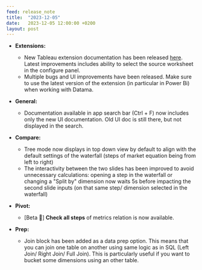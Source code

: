```yaml
---
feed: release_note
title:  "2023-12-05"
date:   2023-12-05 12:00:00 +0200
layout: post
---
```


* **Extensions:**
    * New Tableau extension documentation has been released  [here]({{site.url}}/{{site.baseurl}}/core_app/new/integration/tableau.html). Latest improvements includes ability to select the source worksheet in the configure panel.
    * Multiple bugs and UI improvements have been released. Make sure to use the latest version of the extension (in particular in Power Bi) when working with Datama.

* **General:**
    * Documentation available in app search bar (Ctrl + F) now includes only the new UI documentation. Old UI doc is still there, but not displayed in the search.

* **Compare:**
    * Tree mode now displays in top down view by default to align with the default settings of the waterfall (steps of market equation being from left to right)
    * The interactivity between the two slides has been improved to avoid unnecessary calculations: opening a step in the waterfall or changing a "Split by" dimension now waits 5s before impacting the second slide inputs (on that same step/ dimension selected in the waterfall)

* **Pivot:**
    * [Beta 🧪] **Check all steps** of metrics relation is now available. 

* **Prep:**
    * Join block has been added as a data prep option. This means that you can join one table on another using same logic as in SQL (Left Join/ Right Join/ Full Join). This is particularly useful if you want to bucket some dimensions using an other table.